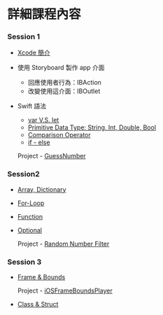 # 詳細課程內容
### Session 1
* [Xcode 簡介](https://github.com/Wuchiwei/ntu-ios/blob/master/Xcode/Xcode.pdf)

* 使用 Storyboard 製作 app 介面

    * 回應使用者行為：IBAction
    * 改變使用這介面：IBOutlet

* Swift 語法
    * [var V.S. let](https://github.com/Wuchiwei/ntu-ios/tree/master/Variable)
    * [Primitive Data Type: String, Int, Double, Bool](https://github.com/Wuchiwei/ntu-ios/tree/master/DataType/Primitive-Data-Type)
    * [Comparison Operator](https://github.com/Wuchiwei/ntu-ios/tree/master/Operator/Comparison%20Operators)
    * [if - else](https://github.com/Wuchiwei/ntu-ios/tree/master/ControlFlow/if-statement)

    Project - [GuessNumber](https://github.com/Wuchiwei/GuessNumber)

### Session2
* [Array, Dictionary](https://github.com/Wuchiwei/ntu-ios/tree/master/DataType/Collection)
* [For-Loop](https://github.com/Wuchiwei/ntu-ios/tree/master/ControlFlow/For-Loop)
* [Function](https://github.com/Wuchiwei/ntu-ios/tree/master/Function)
* [Optional](https://github.com/Wuchiwei/ntu-ios/tree/master/DataType/Optional)

    Project - [Random Number Filter](https://github.com/Wuchiwei/RandomNumberFilter)

### Session 3
* [Frame & Bounds](https://github.com/Wuchiwei/ntu-ios/tree/master/Frame%20%26%20Bounds)

    Project - [iOSFrameBoundsPlayer](https://github.com/Wuchiwei/iOSFrameBoundsPlayer)

* [Class & Struct](https://github.com/Wuchiwei/ntu-ios/tree/master/Class%20%26%20Struct)
